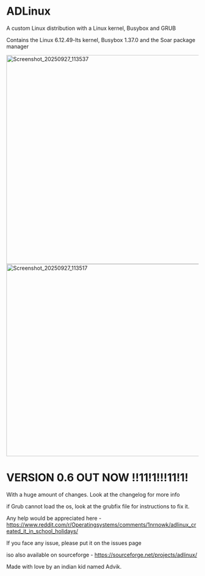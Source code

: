 # ADLinux
A custom Linux distribution with a Linux kernel, Busybox and GRUB

Contains the Linux 6.12.49-lts kernel, Busybox 1.37.0 and the Soar package manager

<img width="787" height="548" alt="Screenshot_20250927_113537" src="https://github.com/user-attachments/assets/71a48c9b-2c60-4df0-9223-91e4a95a2002" />
<img width="771" height="504" alt="Screenshot_20250927_113517" src="https://github.com/user-attachments/assets/30071187-abd4-4d4b-93e0-da2fa3c1b212" />

# VERSION 0.6 OUT NOW !!11!1!!!11!1!
With a huge amount of changes. Look at the changelog for more info

if Grub cannot load the os, look at the grubfix file for instructions to fix it.

Any help would be appreciated here - https://www.reddit.com/r/Operatingsystems/comments/1nrnowk/adlinux_created_it_in_school_holidays/

If you face any issue, please put it on the issues page

iso also available on sourceforge - https://sourceforge.net/projects/adlinux/

Made with love by an indian kid named Advik.

